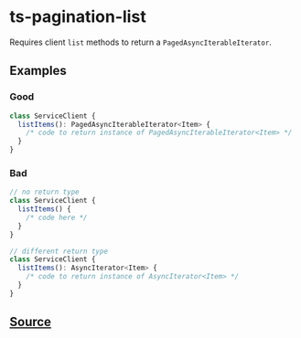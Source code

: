 # ts-pagination-list

Requires client `list` methods to return a `PagedAsyncIterableIterator`.

## Examples

### Good

```ts
class ServiceClient {
  listItems(): PagedAsyncIterableIterator<Item> {
    /* code to return instance of PagedAsyncIterableIterator<Item> */
  }
}
```

### Bad

```ts
// no return type
class ServiceClient {
  listItems() {
    /* code here */
  }
}
```

```ts
// different return type
class ServiceClient {
  listItems(): AsyncIterator<Item> {
    /* code to return instance of AsyncIterator<Item> */
  }
}
```

## [Source](https://azuresdkspecs.z5.web.core.windows.net/TypeScriptSpec.html#ts-pagination-list)
